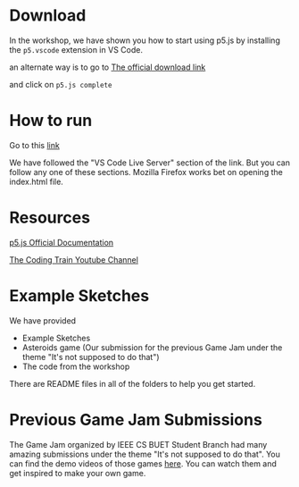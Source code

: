 # Download
In the workshop, we have shown you how to start using p5.js
by installing the ```p5.vscode``` extension in VS Code.


an alternate way is to go to [The official download link](https://p5js.org/download/)

and click on ```p5.js complete```


# How to run

Go to this [link](https://github.com/processing/p5.js/wiki/Local-server)

We have followed the "VS Code Live Server" section of the link.
But you can follow any one of these sections.
Mozilla Firefox works bet on opening the index.html file.


# Resources 

[p5.js Official Documentation](https://p5js.org/reference/)

[The Coding Train Youtube Channel](https://www.youtube.com/@TheCodingTrain)


# Example Sketches
We have provided 
- Example Sketches
- Asteroids game (Our submission for the previous Game Jam under the theme "It's not supposed to do that")
- The code from the workshop

There are README files in all of the folders to help you get started.

# Previous Game Jam Submissions
The Game Jam organized by IEEE CS BUET Student Branch had many amazing submissions under the theme "It's not supposed to do that". You can find the demo videos of those games [here](https://youtu.be/dac8ezI2uDI). You can watch them and get inspired to make your own game.

